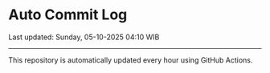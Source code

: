 # Auto Commit Log

Last updated: Sunday, 05-10-2025 04:10 WIB

---

This repository is automatically updated every hour using GitHub Actions.
